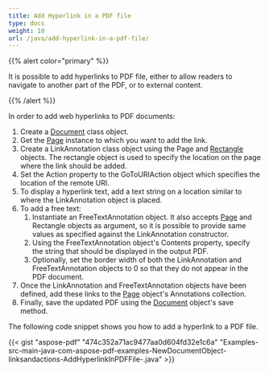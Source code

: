 ```yaml
---
title: Add Hyperlink in a PDF file
type: docs
weight: 10
url: /java/add-hyperlink-in-a-pdf-file/
---
```


{{% alert color="primary" %}} 

It is possible to add hyperlinks to PDF file, either to allow readers to navigate to another part of the PDF, or to external content.

{{% /alert %}} 

In order to add web hyperlinks to PDF documents:

1. Create a [Document](https://apireference.aspose.com/java/pdf/com.aspose.pdf/Document) class object.
1. Get the [Page](https://apireference.aspose.com/java/pdf/com.aspose.pdf/Page) instance to which you want to add the link.
1. Create a LinkAnnotation class object using the Page and [Rectangle](https://apireference.aspose.com/java/pdf/com.aspose.pdf/Rectangle) objects.
   The rectangle object is used to specify the location on the page where the link should be added.
1. Set the Action property to the GoToURIAction object which specifies the location of the remote URI.
1. To display a hyperlink text, add a text string on a location similar to where the LinkAnnotation object is placed.
1. To add a free text:
   1. Instantiate an FreeTextAnnotation object. It also accepts [Page](https://apireference.aspose.com/java/pdf/com.aspose.pdf/Page) and Rectangle objects as argument, so it is possible to provide same values as specified against the LinkAnnotation constructor.
   1. Using the FreeTextAnnotation object's Contents property, specify the string that should be displayed in the output PDF.
   1. Optionally, set the border width of both the LinkAnnotation and FreeTextAnnotation objects to 0 so that they do not appear in the PDF document.
1. Once the LinkAnnotation and FreeTextAnnotation objects have been defined, add these links to the [Page](https://apireference.aspose.com/java/pdf/com.aspose.pdf/Page) object's Annotations collection.
1. Finally, save the updated PDF using the [Document](https://apireference.aspose.com/java/pdf/com.aspose.pdf/Document) object's save method.

The following code snippet shows you how to add a hyperlink to a PDF file.

{{< gist "aspose-pdf" "474c352a71ac9477aa0d604fd32e1c6a" "Examples-src-main-java-com-aspose-pdf-examples-NewDocumentObject-linksandactions-AddHyperlinkInPDFFile-.java" >}}
